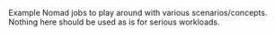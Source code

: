Example Nomad jobs to play around with various scenarios/concepts. Nothing here should be used as is for serious workloads.
